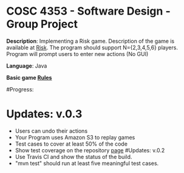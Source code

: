 # COSC 4353 - Software Design - Group Project 

**Description**: 
 Implementing a Risk game. Description of the game is available at [Risk](http://www.ultraboardgames.com/risk/index.php). The program should support  N={2,3,4,5,6} players. Program will prompt users to enter new actions (No GUI)

**Language**: Java 

**Basic game [Rules](http://www.ultraboardgames.com/risk/game-rules.php)**

#Progress: 
# Updates: v.0.3
- Users can undo their actions
- Your Program uses Amazon S3 to replay games 
- Test cases to cover at least 50% of the code
- Show test coverage on the repository [page](https://blog.frankel.ch/travis-ci-tutorial-for-java-projects/)
#Updates: v.0.2
-  Use Travis CI and show the status of the build.
- "mvn test" should run at least five meaningful test cases.
